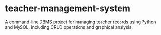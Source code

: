 # teacher-management-system
A command-line DBMS project for managing teacher records using Python and MySQL, including CRUD operations and graphical analysis.
